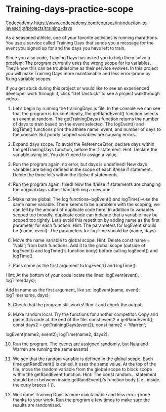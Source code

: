 # Training-days-practice-scope
Codecademy https://www.codecademy.com/courses/introduction-to-javascript/projects/training-days


As a seasoned athlete, one of your favorite activities is running marathons. You use a service called Training Days that sends you a message for the event you signed up for and the days you have left to train.

Since you also code, Training Days has asked you to help them solve a problem: The program currently uses the wrong scope for its variables. They know this can be troublesome as their service evolves. In this project you will make Training Days more maintainable and less error-prone by fixing variable scopes.

If you get stuck during this project or would like to see an experienced developer work through it, click “Get Unstuck“ to see a project walkthrough video.


1. Let’s begin by running the trainingDays.js file. In the console we can see that the program is broken!
Ideally, the getRandEvent() function selects an event at random. The getTrainingDays() function returns the number of days to train based on the event selected. The logEvent() and logTime() functions print the athlete name, event, and number of days to the console.
But poorly scoped variables are causing errors.

2. Expand days scope. To avoid the ReferenceError, declare days within the getTrainingDays function, before the if statement.
Hint: Declare the variable using let. You don’t need to assign a value.

3. Run the program again: no error, but days is undefined! New days variables are being defined in the scope of each if/else if statement.
Delete the three let‘s within the if/else if statements.

4. Run the program again: fixed! Now the if/else if statements are changing the original days rather than defining a new one.

5. Make name global. The log functions–logEvent() and logTime()–use the same name variable. There seems to be a problem with the scoping; we can tell by the amount of duplicate code here! In addition to variables scoped too broadly, duplicate code can indicate that a variable may be scoped too tightly.
Let’s avoid this repetition by adding name as the first parameter for each function.
Hint: The parameters for logEvent should be (name, event). The parameters for logTime should be (name, days).

6. Move the name variable to global scope.
Hint: Delete const name = 'Nala'; from both functions. Add it to the global scope (outside of logEvent() and logTime()‘s function body) before calling logEvent() and logTime().

7. Pass name as the first argument to logEvent() and logTime().

Hint: At the bottom of your code locate the lines:
logEvent(event);
logTime(days);

Add in name as the first argument, like so:
logEvent(name, event);
logTime(name, days);

8. Check that the program still works! Run it and check the output.

9. Make random local. Try the functions for another competitor. Copy and paste this code at the end of the file.
const event2 = getRandEvent();
const days2 = getTrainingDays(event2);
const name2 = 'Warren';
 
logEvent(name2, event2);
logTime(name2, days2);

10. Run the program. The events are assigned randomly, but Nala and Warren are running the same events!

11. We see that the random variable is defined in the global scope. Each time getRandEvent() is called, it uses the same value.
At the top of the file, move the random variable from the global scope to block scope within the getRandEvent function.
Hint: The const random... statement should be in between inside getRandEvent()‘s function body (i.e., inside the curly braces { }).

12. Well done! Training Days is more maintainable and less error-prone thanks to your work. Run the program a few times to make sure the results are randomized.
